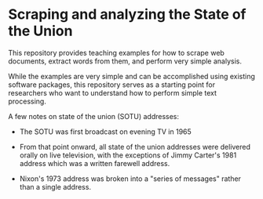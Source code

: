# Scraping and analyzing the State of the Union

This repository provides teaching examples for how to scrape web
documents, extract words from them, and perform very simple analysis.

While the examples are very simple and can be accomplished using
existing software packages, this repository serves as a starting point
for researchers who want to understand how to perform simple text
processing.

A few notes on state of the union (SOTU) addresses:

* The SOTU was first broadcast on evening TV in 1965

* From that point onward, all state of the union addresses were
  delivered orally on live television, with the exceptions of Jimmy
  Carter's 1981 address which was a written farewell address.

* Nixon's 1973 address was broken into a "series of messages"
  rather than a single address.
